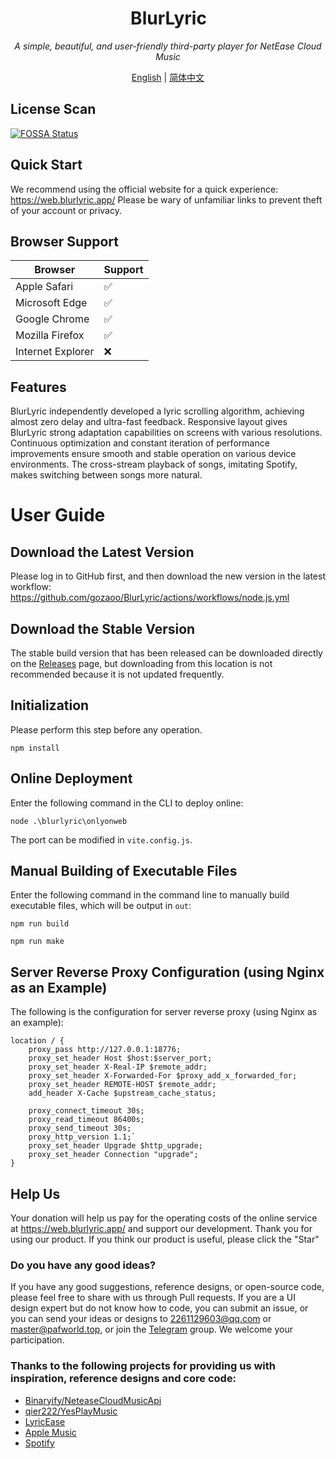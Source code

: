 <h1 align="center"><img src="https://blurlyric.app/favicon.svg" alt="img" style="zoom:3%;" />BlurLyric</h1>

<p align="center"><i>A simple, beautiful, and user-friendly third-party player for NetEase Cloud Music</i></p>

<p align="center"><a href="README.md">English</a> | <a href="README_CN.md">简体中文</a></p>

## License Scan

[![FOSSA Status](https://app.fossa.com/api/projects/git%2Bgithub.com%2FProject-And-Factory%2FBlurLyric.svg?type=large)](https://app.fossa.com/projects/git%2Bgithub.com%2FProject-And-Factory%2FBlurLyric?ref=badge_large)

## Quick Start

We recommend using the official website for a quick experience: https://web.blurlyric.app/ Please be wary of unfamiliar links to prevent theft of your account or privacy.

## Browser Support

| Browser           | Support  |
| -----------------| -------- |
| Apple Safari      | ✅       |
| Microsoft Edge    | ✅       |
| Google Chrome     | ✅       |
| Mozilla Firefox   | ✅       |
| Internet Explorer | ❌       |

## Features

BlurLyric independently developed a lyric scrolling algorithm, achieving almost zero delay and ultra-fast feedback. Responsive layout gives BlurLyric strong adaptation capabilities on screens with various resolutions. Continuous optimization and constant iteration of performance improvements ensure smooth and stable operation on various device environments. The cross-stream playback of songs, imitating Spotify, makes switching between songs more natural.

# User Guide

## Download the Latest Version

Please log in to GitHub first, and then download the new version in the latest workflow: https://github.com/gozaoo/BlurLyric/actions/workflows/node.js.yml

## Download the Stable Version

The stable build version that has been released can be downloaded directly on the [Releases](https://github.com/gozaoo/BlurLyric2.0/releases) page, but downloading from this location is not recommended because it is not updated frequently.

## Initialization

Please perform this step before any operation.
```
npm install
```

## Online Deployment

Enter the following command in the CLI to deploy online:

```
node .\blurlyric\onlyonweb
```

The port can be modified in `vite.config.js`.

## Manual Building of Executable Files

Enter the following command in the command line to manually build executable files, which will be output in `out`:

```
npm run build
```

```
npm run make
```

## Server Reverse Proxy Configuration (using Nginx as an Example)

The following is the configuration for server reverse proxy (using Nginx as an example):

```
location / {
    proxy_pass http://127.0.0.1:18776;
    proxy_set_header Host $host:$server_port;
    proxy_set_header X-Real-IP $remote_addr;
    proxy_set_header X-Forwarded-For $proxy_add_x_forwarded_for;
    proxy_set_header REMOTE-HOST $remote_addr;
    add_header X-Cache $upstream_cache_status;

    proxy_connect_timeout 30s;
    proxy_read_timeout 86400s;
    proxy_send_timeout 30s;
    proxy_http_version 1.1;`
    proxy_set_header Upgrade $http_upgrade;
    proxy_set_header Connection "upgrade";
}
```

## Help Us

Your donation will help us pay for the operating costs of the online service at <a herf="https://web.blurlyric.app/">https://web.blurlyric.app/</a> and support our development. Thank you for using our product. If you think our product is useful, please click the "Star"

### Do you have any good ideas?

If you have any good suggestions, reference designs, or open-source code, please feel free to share with us through Pull requests. If you are a UI design expert but do not know how to code, you can submit an issue, or you can send your ideas or designs to [2261129603@qq.com](mailto:2261129603@qq.com) or [master@pafworld.top](mailto:master@pafworld.top), or join the [Telegram](https://t.me/pafnetwork) group. We welcome your participation.

### Thanks to the following projects for providing us with inspiration, reference designs and core code:

- [Binaryify/NeteaseCloudMusicApi](https://github.com/Binaryify/NeteaseCloudMusicApi)
- [qier222/YesPlayMusic](https://github.com/qier222/YesPlayMusic)
- [LyricEase](https://apps.microsoft.com/store/detail/lyricease/9N1MKDF0F4GT?hl=zh-cn&gl=CN)
- [Apple Music](https://www.apple.com/apple-music/)
- [Spotify](https://www.spotify.com/)
